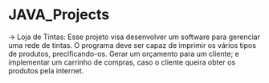 # JAVA_Projects
-> Loja de Tintas: Esse projeto visa desenvolver um software para gerenciar uma rede de tintas. O programa deve ser capaz de imprimir os vários tipos de produtos, precificando-os. Gerar um orçamento para um cliente; e implementar um carrinho de compras, caso o cliente queira obter os produtos pela internet.
